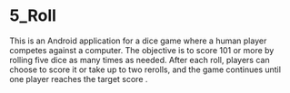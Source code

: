 # 5_Roll
This is an Android application for a dice game where a human player competes against a computer. The objective is to score 101 or more by rolling five dice as many times as needed. After each roll, players can choose to score it or take up to two rerolls, and the game continues until one player reaches the target score .
